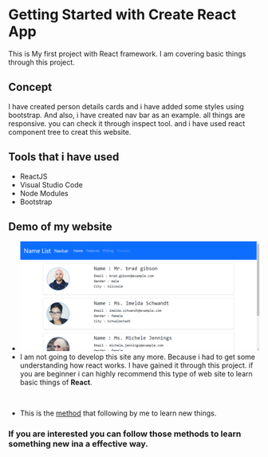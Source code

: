 # Getting Started with Create React App
This is My first project with React framework. I am covering basic things through this project.

## Concept
I have created person details cards and i have added some styles using bootstrap. And also, i have created nav bar as an example. all things are responsive. you can check it through inspect tool. and i have used react component tree to creat this website. 

## Tools that i have used
- ReactJS
- Visual Studio Code
- Node Modules
- Bootstrap

## Demo of my website
- ![demo](public/demo/firstweb.png)
- I am not going to develop this site any more. Because i had to get some understanding how react works. I have gained it through this project. if you are beginner i can highly recommend this type of web site to learn basic things of <b>React</b>.
<br/>

- This is the [method](https://datamobteam.blogspot.com/2021/07/being-successful-with-being-self-taught.html) that following by me to learn new things. <br/>

### If you are interested you can follow those methods to learn something new ina a effective way.
